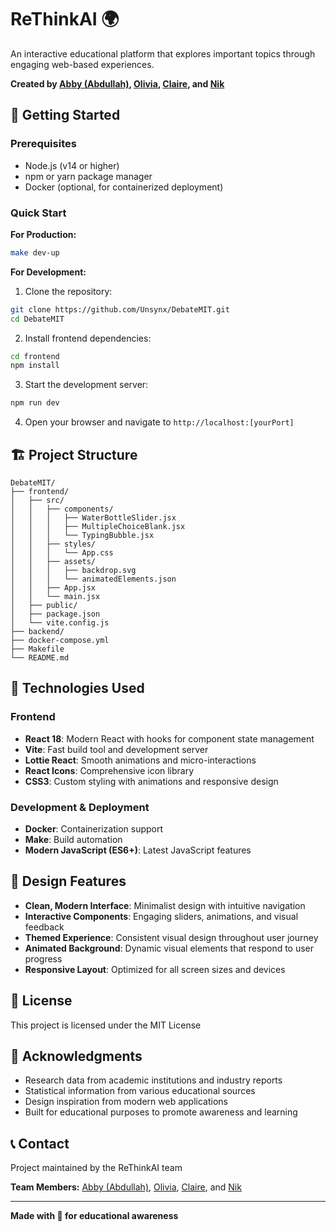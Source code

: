 # ReThinkAI 🌍

An interactive educational platform that explores important topics through engaging web-based experiences.

**Created by [Abby (Abdullah)](https://github.com/Abdullah-Mehdi), [Olivia](https://github.com/olivia-ma), [Claire](https://github.com/cc13985), and [Nik](https://github.com/Unsynx)**

## 🚀 Getting Started

### Prerequisites

- Node.js (v14 or higher)
- npm or yarn package manager
- Docker (optional, for containerized deployment)

### Quick Start

**For Production:**
```bash
make dev-up
```

**For Development:**

1. Clone the repository:
```bash
git clone https://github.com/Unsynx/DebateMIT.git
cd DebateMIT
```

2. Install frontend dependencies:
```bash
cd frontend
npm install
```

3. Start the development server:
```bash
npm run dev
```

4. Open your browser and navigate to `http://localhost:[yourPort]`

## 🏗️ Project Structure

```
DebateMIT/
├── frontend/
│   ├── src/
│   │   ├── components/
│   │   │   ├── WaterBottleSlider.jsx
│   │   │   ├── MultipleChoiceBlank.jsx
│   │   │   └── TypingBubble.jsx
│   │   ├── styles/
│   │   │   └── App.css
│   │   ├── assets/
│   │   │   ├── backdrop.svg
│   │   │   └── animatedElements.json
│   │   ├── App.jsx
│   │   └── main.jsx
│   ├── public/
│   ├── package.json
│   └── vite.config.js
├── backend/
├── docker-compose.yml
├── Makefile
└── README.md
```

## 🔧 Technologies Used

### Frontend
- **React 18**: Modern React with hooks for component state management
- **Vite**: Fast build tool and development server
- **Lottie React**: Smooth animations and micro-interactions
- **React Icons**: Comprehensive icon library
- **CSS3**: Custom styling with animations and responsive design

### Development & Deployment
- **Docker**: Containerization support
- **Make**: Build automation
- **Modern JavaScript (ES6+)**: Latest JavaScript features

## 🎨 Design Features

- **Clean, Modern Interface**: Minimalist design with intuitive navigation
- **Interactive Components**: Engaging sliders, animations, and visual feedback
- **Themed Experience**: Consistent visual design throughout user journey
- **Animated Background**: Dynamic visual elements that respond to user progress
- **Responsive Layout**: Optimized for all screen sizes and devices

## 📝 License

This project is licensed under the MIT License 

## 🙏 Acknowledgments

- Research data from academic institutions and industry reports
- Statistical information from various educational sources
- Design inspiration from modern web applications
- Built for educational purposes to promote awareness and learning

## 📞 Contact

Project maintained by the ReThinkAI team 

**Team Members:** [Abby (Abdullah)](https://github.com/Abdullah-Mehdi), [Olivia](https://github.com/olivia-ma), [Claire](https://github.com/cc13985), and [Nik](https://github.com/Unsynx)

---

**Made with 💚 for educational awareness**
